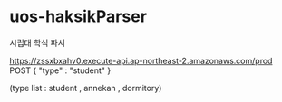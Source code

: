 # uos-haksikParser
시립대 학식 파서

https://zssxbxahv0.execute-api.ap-northeast-2.amazonaws.com/prod
POST
{
  "type" : "student"
}

(type list : student , annekan , dormitory)
 
